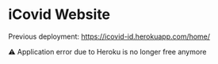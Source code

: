 # iCovid Website

Previous deployment:
https://icovid-id.herokuapp.com/home/

⚠️ Application error due to Heroku is no longer free anymore
